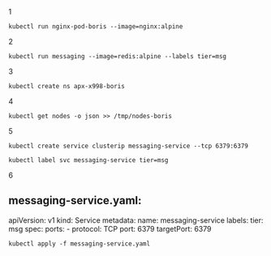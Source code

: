1

``` kubectl run nginx-pod-boris --image=nginx:alpine ```

2

``` kubectl run messaging --image=redis:alpine --labels tier=msg ```

3

``` kubectl create ns apx-x998-boris ```

4

``` kubectl get nodes -o json >> /tmp/nodes-boris ```

5

``` kubectl create service clusterip messaging-service --tcp 6379:6379 ```

``` kubectl label svc messaging-service tier=msg ```

6

## messaging-service.yaml:

apiVersion: v1
kind: Service
metadata:
  name: messaging-service
  labels:
    tier: msg
spec:
  ports:
    - protocol: TCP
      port: 6379
      targetPort: 6379
      
``` kubectl apply -f messaging-service.yaml ```      
